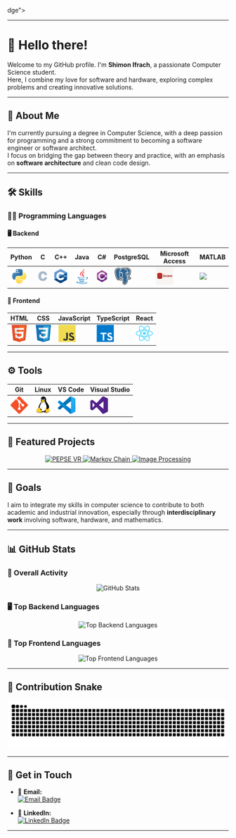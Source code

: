 dge">
  </a>

---
# 👋 Hello there!

Welcome to my GitHub profile. I'm **Shimon Ifrach**, a passionate Computer Science student.  
Here, I combine my love for software and hardware, exploring complex problems and creating innovative solutions.

---

## 🧠 About Me

I'm currently pursuing a degree in Computer Science, with a deep passion for programming and a strong commitment to becoming a software engineer or software architect.  
I focus on bridging the gap between theory and practice, with an emphasis on **software architecture** and clean code design.

---

## 🛠️ Skills

### 👨‍💻 Programming Languages

#### 🖥️ Backend

| Python | C | C++ | Java | C# | PostgreSQL | Microsoft Access | MATLAB |
|--------|---|-----|------|----|------------|-------------------|--------|
| <img src="https://github.com/devicons/devicon/blob/master/icons/python/python-original.svg" width="40"/> | <img src="https://github.com/devicons/devicon/blob/master/icons/c/c-original.svg" width="40"/> | <img src="https://github.com/devicons/devicon/blob/master/icons/cplusplus/cplusplus-original.svg" width="40"/> | <img src="https://github.com/devicons/devicon/blob/master/icons/java/java-original.svg" width="40"/> | <img src="https://github.com/devicons/devicon/blob/master/icons/csharp/csharp-original.svg" width="40"/> | <img src="https://github.com/devicons/devicon/blob/master/icons/postgresql/postgresql-original.svg" width="40"/> | <img src="https://raw.githubusercontent.com/simaon78i/simaon78i/main/assets/Access-logo.png" width="40"/> | <img src="https://upload.wikimedia.org/wikipedia/commons/2/21/Matlab_Logo.png" width="40"/> |

#### 🎨 Frontend

| HTML | CSS | JavaScript | TypeScript | React |
|------|-----|------------|------------|--------|
| <img src="https://github.com/devicons/devicon/blob/master/icons/html5/html5-original.svg" width="40"/> | <img src="https://github.com/devicons/devicon/blob/master/icons/css3/css3-original.svg" width="40"/> | <img src="https://github.com/devicons/devicon/blob/master/icons/javascript/javascript-original.svg" width="40"/> | <img src="https://github.com/devicons/devicon/blob/master/icons/typescript/typescript-original.svg" width="40"/> | <img src="https://github.com/devicons/devicon/blob/master/icons/react/react-original.svg" width="40"/> |

---

## ⚙️ Tools

| Git | Linux | VS Code | Visual Studio |
|-----|-------|---------|----------------|
| <img src="https://github.com/devicons/devicon/blob/master/icons/git/git-original.svg" width="40"/> | <img src="https://github.com/devicons/devicon/blob/master/icons/linux/linux-original.svg" width="40"/> | <img src="https://github.com/devicons/devicon/blob/master/icons/vscode/vscode-original.svg" width="40"/> | <img src="https://github.com/devicons/devicon/blob/master/icons/visualstudio/visualstudio-plain.svg" width="40"/> |

---

## 🚀 Featured Projects

<p align="center">
  <a href="https://github.com/simaon78i/PEPSE-virtual-reality">
    <img src="https://img.shields.io/badge/PEPSE--virtual--reality-3D_Game_Engine-blueviolet?style=for-the-badge&logo=unity&logoColor=white" alt="PEPSE VR"/>
  </a>
  <a href="https://github.com/simaon78i/Markov-chain">
    <img src="https://img.shields.io/badge/Markov--Chain-NLP_in_C-blue?style=for-the-badge&logo=c&logoColor=white" alt="Markov Chain"/>
  </a>
  <a href="https://github.com/simaon78i/Image-Processing">
    <img src="https://img.shields.io/badge/Image--Processing-Filters_and_Tools-green?style=for-the-badge&logo=python&logoColor=white" alt="Image Processing"/>
  </a>
</p>

---

## 🎯 Goals

I aim to integrate my skills in computer science to contribute to both academic and industrial innovation, especially through **interdisciplinary work** involving software, hardware, and mathematics.

---

## 📊 GitHub Stats

### 🔢 Overall Activity

<p align="center">
  <img src="https://github-readme-stats.vercel.app/api?username=simaon78i&show_icons=true&theme=radical" alt="GitHub Stats" />
</p>

### 🖥️ Top Backend Languages

<p align="center">
  <img src="https://github-readme-stats.vercel.app/api/top-langs/?username=simaon78i&layout=pie&langs_count=15&theme=radical&hide=html,css,javascript,typescript,react" alt="Top Backend Languages" />
</p>

### 🎨 Top Frontend Languages

<p align="center">
  <img src="https://github-readme-stats.vercel.app/api/top-langs/?username=simaon78i&layout=pie&langs_count=15&theme=radical&hide=python,c,cpp,csharp,java,matlab,makefile,aspnet" alt="Top Frontend Languages" />
</p>

---

## 🐍 Contribution Snake

<p align="center">
  <img src="https://github.com/simaon78i/simaon78i/blob/output/github-contribution-grid-snake.svg" alt="snake gif" />
</p>

---

## 🤝 Get in Touch

- 📧 **Email:**  
  <a href="mailto:simaon78ifrac@gmail.com">
    <img src="https://img.shields.io/badge/Gmail-D14836?style=for-the-badge&logo=gmail&logoColor=white" alt="Email Badge">
  </a>

- 💼 **LinkedIn:**  
  <a href="https://www.linkedin.com/in/shimon-ifrach-a022b5215/" target="_blank">
    <img src="https://img.shields.io/badge/LinkedIn-0A66C2?style=for-the-badge&logo=linkedin&logoColor=white" alt="LinkedIn Badge">
  </a>

---
